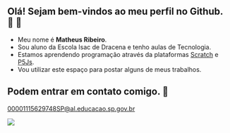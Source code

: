 ## Olá! Sejam bem-vindos ao meu perfil no Github. 💙 🤠

- Meu nome é **Matheus Ribeiro**.
- Sou aluno da Escola Isac de Dracena e tenho aulas de Tecnologia.
- Estamos aprendendo programação através da plataformas [Scratch](https://scratch.mit.edu/) e [P5Js](https://editor.p5js.org/).
- Vou utilizar este espaço para postar alguns de meus trabalhos.

## Podem entrar em contato comigo. 📧

  00001115629748SP@al.educacao.sp.gov.br

  ![](https://media.tenor.com/M28y2LcXzP0AAAAM/catching-cow-tyler-kijac.gif)
  


